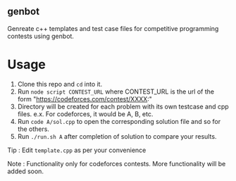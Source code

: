 ## genbot

Genreate c++ templates and test case files for competitive programming contests using genbot.

# Usage
1. Clone this repo and `cd` into it.
2. Run `node script CONTEST_URL`
    where CONTEST_URL is the url of the form "https://codeforces.com/contest/XXXX:"
3. Directory will be created for each problem with its own testcase and cpp files.
    e.x. For codeforces, it would be A, B, etc.
4. Run `code A/sol.cpp` to open the corresponding solution file and so for the others.
5. Run `./run.sh A` after completion of solution to compare your results.


Tip : Edit `template.cpp` as per your convenience

Note : Functionality only for codeforces contests. More functionality will be added soon.